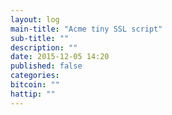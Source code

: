 ```yaml
---
layout: log
main-title: "Acme tiny SSL script"
sub-title: ""
description: ""
date: 2015-12-05 14:20
published: false
categories: 
bitcoin: ""
hattip: "" 
---
```

